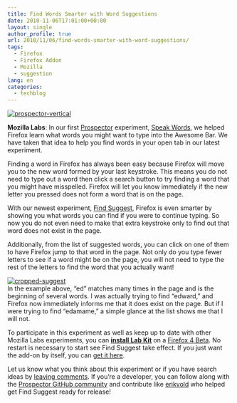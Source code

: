 ```yaml
---
title: Find Words Smarter with Word Suggestions
date: 2010-11-06T17:01:00+00:00
layout: single
author_profile: true
url: 2010/11/06/find-words-smarter-with-word-suggestions/
tags:
  - Firefox
  - Firefox Addon
  - Mozilla
  - suggestion
lang: en
categories: 
  - techblog
---
```

[![prospector-vertical](http://lh5.ggpht.com/_vaUVXcmC3OI/TNWIFUl2tkI/AAAAAAAADGA/Jh4Hi6Ndne0/prospector-vertical_thumb%5B2%5D.jpg?imgmax=800 "prospector-vertical")](http://lh6.ggpht.com/_vaUVXcmC3OI/TNWIDuJac0I/AAAAAAAADF8/SUZKClHEWvk/s1600-h/prospector-vertical%5B4%5D.jpg)

**Mozilla Labs**: In our first [Prospector](https://mozillalabs.com/prospector/2010/10/11/exploring-search-in-the-context-of-the-browser-with-prospector/) experiment, [Speak Words](https://mozillalabs.com/prospector/2010/10/27/navigate-the-web-faster-with-awesome-bar-word-completion/), we helped Firefox learn what words you might want to type into the Awesome Bar. We have taken that idea to help you find words in your open tab in our latest experiment. 

Finding a word in Firefox has always been easy because Firefox will move you to the new word formed by your last keystroke. This means you do not need to type out a word then click a search button to try finding a word that you might have misspelled. Firefox will let you know immediately if the new letter you pressed does not form a word that is on the page. 

With our newest experiment, [Find Suggest](https://addons.mozilla.org/en-US/firefox/addon/243488/), Firefox is even smarter by showing you what words you can find if you were to continue typing. So now you do not even need to make that extra keystroke only to find out that word does not exist in the page. 

Additionally, from the list of suggested words, you can click on one of them to have Firefox jump to that word in the page. Not only do you type fewer letters to see if a word might be on the page, you will not need to type the rest of the letters to find the word that you actually want! 

[![cropped-suggest](http://lh4.ggpht.com/_vaUVXcmC3OI/TNWH3U6t-rI/AAAAAAAADF4/uiM2ytEwX78/cropped-suggest%5B3%5D.png?imgmax=800 "cropped-suggest")](https://addons.mozilla.org/en-US/firefox/addon/243488/)   
In the example above, “ed” matches many times in the page and is the beginning of several words. I was actually trying to find “edward,” and Firefox now immediately informs me that it does exist on the page. But if I were trying to find “edamame,” a simple glance at the list shows me that I will not. 

To participate in this experiment as well as keep up to date with other Mozilla Labs experiments, you can **[install Lab Kit](https://addons.mozilla.org/en-US/firefox/addon/244868/)** on a [Firefox 4 Beta](http://www.mozilla.com/en-US/firefox/all-beta.html). No restart is necessary to start see Find Suggest take effect. If you just want the add-on by itself, you can [get it here](https://addons.mozilla.org/en-US/firefox/addon/243488/). 

Let us know what you think about this experiment or if you have search ideas by [leaving comments](https://mozillalabs.com/prospector/2010/11/05/find-words-smarter-with-word-suggestions/). If you’re a developer, you can follow along with the [Prospector GitHub community](http://github.com/mozilla/prospector) and contribute like [erikvold](http://github.com/erikvold) who helped get Find Suggest ready for release!